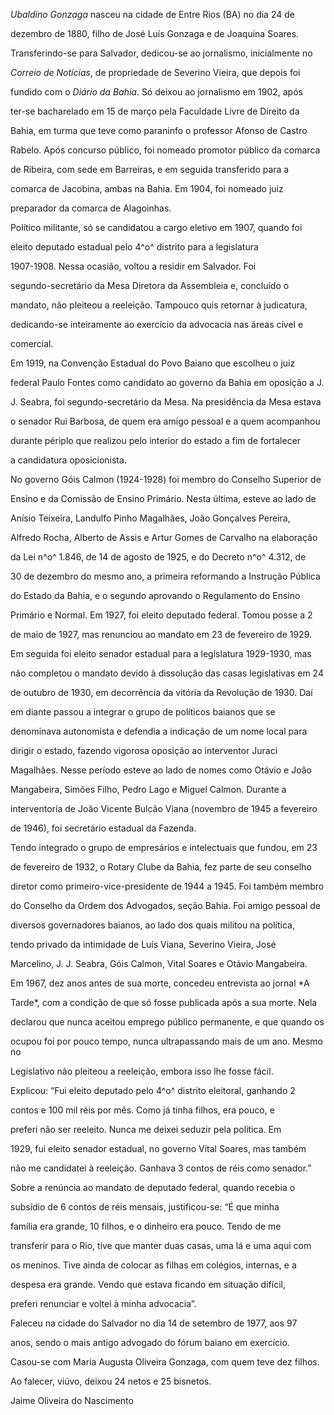 

*Ubaldino Gonzaga* nasceu na cidade de Entre Rios (BA) no dia 24 de

dezembro de 1880, filho de José Luís Gonzaga e de Joaquina Soares.



Transferindo-se para Salvador, dedicou-se ao jornalismo, inicialmente no

*Correio de Notícias*, de propriedade de Severino Vieira, que depois foi

fundido com o *Diário da Bahia*. Só deixou ao jornalismo em 1902, após

ter-se bacharelado em 15 de março pela Faculdade Livre de Direito da

Bahia, em turma que teve como paraninfo o professor Afonso de Castro

Rabelo. Após concurso público, foi nomeado promotor público da comarca

de Ribeira, com sede em Barreiras, e em seguida transferido para a

comarca de Jacobina, ambas na Bahia. Em 1904, foi nomeado juiz

preparador da comarca de Alagoinhas.



Político militante, só se candidatou a cargo eletivo em 1907, quando foi

eleito deputado estadual pelo 4^o^ distrito para a legislatura

1907-1908. Nessa ocasião, voltou a residir em Salvador. Foi

segundo-secretário da Mesa Diretora da Assembleia e, concluído o

mandato, não pleiteou a reeleição. Tampouco quis retornar à judicatura,

dedicando-se inteiramente ao exercício da advocacia nas áreas cível e

comercial.



Em 1919, na Convenção Estadual do Povo Baiano que escolheu o juiz

federal Paulo Fontes como candidato ao governo da Bahia em oposição a J.

J. Seabra, foi segundo-secretário da Mesa. Na presidência da Mesa estava

o senador Rui Barbosa, de quem era amigo pessoal e a quem acompanhou

durante périplo que realizou pelo interior do estado a fim de fortalecer

a candidatura oposicionista.



No governo Góis Calmon (1924-1928) foi membro do Conselho Superior de

Ensino e da Comissão de Ensino Primário. Nesta última, esteve ao lado de

Anísio Teixeira, Landulfo Pinho Magalhães, João Gonçalves Pereira,

Alfredo Rocha, Alberto de Assis e Artur Gomes de Carvalho na elaboração

da Lei n^o^ 1.846, de 14 de agosto de 1925, e do Decreto n^o^ 4.312, de

30 de dezembro do mesmo ano, a primeira reformando a Instrução Pública

do Estado da Bahia, e o segundo aprovando o Regulamento do Ensino

Primário e Normal. Em 1927, foi eleito deputado federal. Tomou posse a 2

de maio de 1927, mas renunciou ao mandato em 23 de fevereiro de 1929.



Em seguida foi eleito senador estadual para a legislatura 1929-1930, mas

não completou o mandato devido à dissolução das casas legislativas em 24

de outubro de 1930, em decorrência da vitória da Revolução de 1930. Daí

em diante passou a integrar o grupo de políticos baianos que se

denominava autonomista e defendia a indicação de um nome local para

dirigir o estado, fazendo vigorosa oposição ao interventor Juraci

Magalhães. Nesse período esteve ao lado de nomes como Otávio e João

Mangabeira, Simões Filho, Pedro Lago e Miguel Calmon. Durante a

interventoria de João Vicente Bulcão Viana (novembro de 1945 a fevereiro

de 1946), foi secretário estadual da Fazenda.



Tendo integrado o grupo de empresários e intelectuais que fundou, em 23

de fevereiro de 1932, o Rotary Clube da Bahia, fez parte de seu conselho

diretor como primeiro-vice-presidente de 1944 a 1945. Foi também membro

do Conselho da Ordem dos Advogados, seção Bahia. Foi amigo pessoal de

diversos governadores baianos, ao lado dos quais militou na política,

tendo privado da intimidade de Luís Viana, Severino Vieira, José

Marcelino, J. J. Seabra, Góis Calmon, Vital Soares e Otávio Mangabeira.



Em 1967, dez anos antes de sua morte, concedeu entrevista ao jornal *A

Tarde*, com a condição de que só fosse publicada após a sua morte. Nela

declarou que nunca aceitou emprego público permanente, e que quando os

ocupou foi por pouco tempo, nunca ultrapassando mais de um ano. Mesmo no

Legislativo não pleiteou a reeleição, embora isso lhe fosse fácil.

Explicou: “Fui eleito deputado pelo 4^o^ distrito eleitoral, ganhando 2

contos e 100 mil réis por mês. Como já tinha filhos, era pouco, e

preferi não ser reeleito. Nunca me deixei seduzir pela política. Em

1929, fui eleito senador estadual, no governo Vital Soares, mas também

não me candidatei à reeleição. Ganhava 3 contos de réis como senador.”

Sobre a renúncia ao mandato de deputado federal, quando recebia o

subsídio de 6 contos de réis mensais, justificou-se: “É que minha

família era grande, 10 filhos, e o dinheiro era pouco. Tendo de me

transferir para o Rio, tive que manter duas casas, uma lá e uma aqui com

os meninos. Tive ainda de colocar as filhas em colégios, internas, e a

despesa era grande. Vendo que estava ficando em situação difícil,

preferi renunciar e voltei à minha advocacia”.



Faleceu na cidade do Salvador no dia 14 de setembro de 1977, aos 97

anos, sendo o mais antigo advogado do fórum baiano em exercício.



Casou-se com Maria Augusta Oliveira Gonzaga, com quem teve dez filhos.

Ao falecer, viúvo, deixou 24 netos e 25 bisnetos.



Jaime Oliveira do Nascimento



